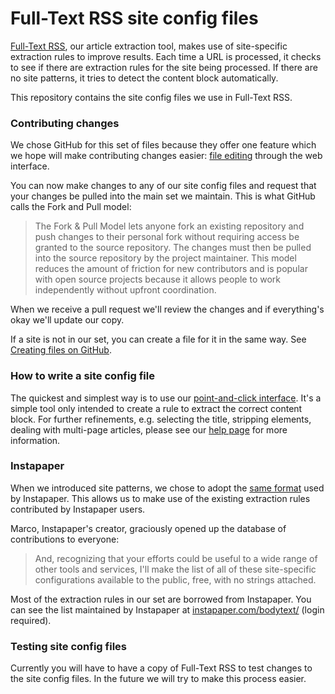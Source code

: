 Full-Text RSS site config files
================

[Full-Text RSS](http://fivefilters.org/content-only/), our article extraction tool, makes use of site-specific extraction rules to improve results. Each time a URL is processed, it checks to see if there are extraction rules for the site being processed. If there are no site patterns, it tries to detect the content block automatically.

This repository contains the site config files we use in Full-Text RSS.

### Contributing changes

We chose GitHub for this set of files because they offer one feature which we hope will make contributing changes easier: [file editing](https://github.com/blog/844-forking-with-the-edit-button) through the web interface. 

You can now make changes to any of our site config files and request that your changes be pulled into the main set we maintain. This is what GitHub calls the Fork and Pull model:

> The Fork & Pull Model lets anyone fork an existing repository and push changes to their personal fork without requiring access be granted to the source repository. The changes must then be pulled into the source repository by the project maintainer. This model reduces the amount of friction for new contributors and is popular with open source projects because it allows people to work independently without upfront coordination.

When we receive a pull request we'll review the changes and if everything's okay we'll update our copy.

If a site is not in our set, you can create a file for it in the same way. See [Creating files on GitHub](https://github.com/blog/1327-creating-files-on-github).

### How to write a site config file

The quickest and simplest way is to use our [point-and-click interface](http://siteconfig.fivefilters.org). It's a simple tool only intended to create a rule to extract the correct content block. For further refinements, e.g. selecting the title, stripping elements, dealing with multi-page articles, please see our [help page](http://help.fivefilters.org/customer/portal/articles/223153-site-patterns) for more information.

### Instapaper

When we introduced site patterns, we chose to adopt the [same format](http://blog.instapaper.com/post/730281947) used by Instapaper. This allows us to make use of the existing extraction rules contributed by Instapaper users. 

Marco, Instapaper's creator, graciously opened up the database of contributions to everyone:

> And, recognizing that your efforts could be useful to a wide range of other tools and services, I'll make the list of all of these site-specific configurations available to the public, free, with no strings attached.

Most of the extraction rules in our set are borrowed from Instapaper. You can see the list maintained by Instapaper at [instapaper.com/bodytext/](http://instapaper.com/bodytext/) (login required).

### Testing site config files

Currently you will have to have a copy of Full-Text RSS to test changes to the site config files. In the future we will try to make this process easier.
